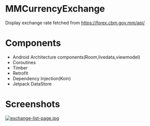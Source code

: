 # MMCurrencyExchange

 Display exchange rate fetched from https://forex.cbm.gov.mm/api/
 
 # Components
 - Android Architecture components(Room,livedata,viewmodel)
 - Coroutines
 - Timber
 - Retrofit
 - Dependency Injection(Koin)
 - Jetpack DataStore

# Screenshots

[![exchange-list-page.jpg](https://i.postimg.cc/CK8TnPD4/exchange-list-page.jpg)](https://postimg.cc/1gyYLKvg)


 

